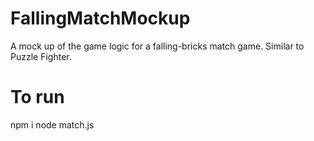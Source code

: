 # FallingMatchMockup
A mock up of the game logic for a falling-bricks match game. Similar to Puzzle Fighter.


# To run

npm i
node match.js
